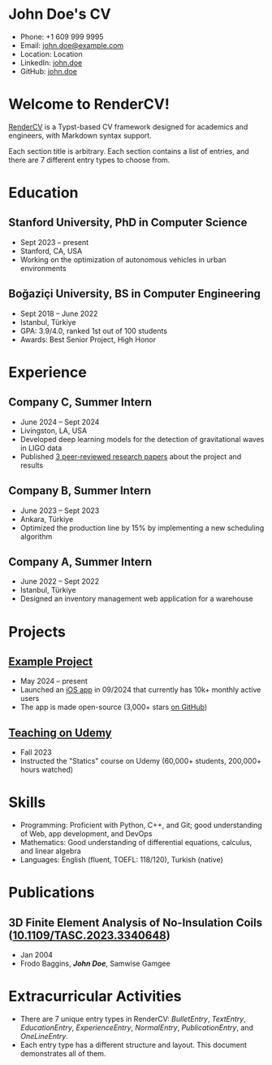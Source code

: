 # John Doe's CV

- Phone: +1 609 999 9995
- Email: [john.doe@example.com](mailto:john.doe@example.com)
- Location: Location
- LinkedIn: [john.doe](https://linkedin.com/in/john.doe)
- GitHub: [john.doe](https://github.com/john.doe)


# Welcome to RenderCV!

[RenderCV](https://rendercv.com) is a Typst-based CV framework designed for academics and engineers, with Markdown syntax support.

Each section title is arbitrary. Each section contains a list of entries, and there are 7 different entry types to choose from.

# Education

## Stanford University, PhD in Computer Science

- Sept 2023 – present
- Stanford, CA, USA
- Working on the optimization of autonomous vehicles in urban environments

## Boğaziçi University, BS in Computer Engineering

- Sept 2018 – June 2022
- Istanbul, Türkiye
- GPA: 3.9/4.0, ranked 1st out of 100 students
- Awards: Best Senior Project, High Honor

# Experience

## Company C, Summer Intern

- June 2024 – Sept 2024
- Livingston, LA, USA
- Developed deep learning models for the detection of gravitational waves in LIGO data
- Published [3 peer-reviewed research papers](https://example.com) about the project and results

## Company B, Summer Intern

- June 2023 – Sept 2023
- Ankara, Türkiye
- Optimized the production line by 15% by implementing a new scheduling algorithm

## Company A, Summer Intern

- June 2022 – Sept 2022
- Istanbul, Türkiye
- Designed an inventory management web application for a warehouse

# Projects

## [Example Project](https://example.com)

- May 2024 – present
- Launched an [iOS app](https://example.com) in 09/2024 that currently has 10k+ monthly active users
- The app is made open-source (3,000+ stars [on GitHub](https://github.com))

## [Teaching on Udemy](https://example.com)

- Fall 2023
- Instructed the "Statics" course on Udemy (60,000+ students, 200,000+ hours watched)

# Skills

- Programming: Proficient with Python, C++, and Git; good understanding of Web, app development, and DevOps
- Mathematics: Good understanding of differential equations, calculus, and linear algebra
- Languages: English (fluent, TOEFL: 118/120), Turkish (native)
# Publications

## 3D Finite Element Analysis of No-Insulation Coils ([10.1109/TASC.2023.3340648](https://doi.org/10.1109/TASC.2023.3340648))
- Jan 2004
- Frodo Baggins, ***John Doe***, Samwise Gamgee

# Extracurricular Activities

- There are 7 unique entry types in RenderCV: *BulletEntry*, *TextEntry*, *EducationEntry*, *ExperienceEntry*, *NormalEntry*, *PublicationEntry*, and *OneLineEntry*.
- Each entry type has a different structure and layout. This document demonstrates all of them.
